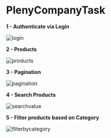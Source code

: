 # PlenyCompanyTask


**1 - Authenticate via Login**

![login](https://github.com/user-attachments/assets/55c310a0-4dfd-4588-8f25-15ac42744a9d)

**2 - Products**

![products](https://github.com/user-attachments/assets/22ee2331-a5b5-42d8-981c-21ffa1151d16)

 **3 - Pagination**

![pagination](https://github.com/user-attachments/assets/8f2aefdf-d59c-4042-9434-8ad97f5d7d80)

**4 - Search Products**

![searchvalue](https://github.com/user-attachments/assets/ad482b5e-45b2-4119-9200-c20540bfc62c)
 
**5 -  Filter products based on Category**

![fliterbycategory](https://github.com/user-attachments/assets/35592d22-4979-4c82-89fa-1f8bde072c5e)


